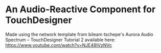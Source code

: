 # An Audio-Reactive Component for TouchDesigner

Made using the network template from bileam tschepe's Aurora Audio Spectrum – TouchDesigner Tutorial 2 available here:
https://www.youtube.com/watch?v=NJE48IVzNVc
